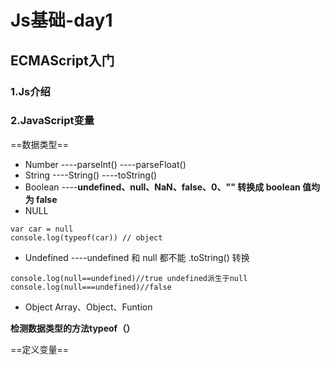 # Js基础-day1
## ECMAScript入门
### 1.Js介绍
### 2.JavaScript变量
==数据类型==
- Number
----parseInt()
----parseFloat()
- String
----String()
----toString()
- Boolean
----**undefined、null、NaN、false、0、"" 转换成 boolean 值均为 false**
- NULL
```
var car = null
console.log(typeof(car)) // object

```

- Undefined
----undefined 和 null 都不能 .toString() 转换
```
console.log(null==undefined)//true undefined派生于null
console.log(null===undefined)//false

```

- Object
 Array、Object、Funtion

**检测数据类型的方法typeof（）**

==定义变量==


